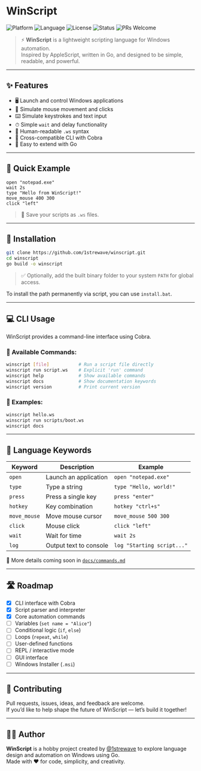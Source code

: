 # WinScript

![Platform](https://img.shields.io/badge/platform-Windows-blue?logo=windows)
![Language](https://img.shields.io/badge/language-Go-00ADD8?logo=go)
![License](https://img.shields.io/github/license/1strewave/winscript)
![Status](https://img.shields.io/badge/status-alpha-red)
![PRs Welcome](https://img.shields.io/badge/PRs-welcome-brightgreen)

> ⚡ **WinScript** is a lightweight scripting language for Windows automation.  
> Inspired by AppleScript, written in Go, and designed to be simple, readable, and powerful.

---

## ✨ Features

- 🖥 Launch and control Windows applications
- 🎯 Simulate mouse movement and clicks
- ⌨️ Simulate keystrokes and text input
- ⏱ Simple `wait` and delay functionality
- 📜 Human-readable `.ws` syntax
- 🔧 Cross-compatible CLI with Cobra
- 🧩 Easy to extend with Go

---

## 🚀 Quick Example

```winscript
open "notepad.exe"
wait 2s
type "Hello from WinScript!"
move_mouse 400 300
click "left"
```

> 📁 Save your scripts as `.ws` files.

---

## 🔧 Installation

```bash
git clone https://github.com/1strewave/winscript.git
cd winscript
go build -o winscript
```

> ✅ Optionally, add the built binary folder to your system `PATH` for global access.

To install the path permanently via script, you can use `install.bat`.

---

## 💻 CLI Usage

WinScript provides a command-line interface using Cobra.

### 🔹 Available Commands:

```bash
winscript [file]           # Run a script file directly
winscript run script.ws    # Explicit 'run' command
winscript help             # Show available commands
winscript docs             # Show documentation keywords
winscript version          # Print current version
```

### 🔸 Examples:

```bash
winscript hello.ws
winscript run scripts/boot.ws
winscript docs
```

---

## 🧠 Language Keywords

| Keyword       | Description                      | Example                           |
|---------------|----------------------------------|-----------------------------------|
| `open`        | Launch an application            | `open "notepad.exe"`              |
| `type`        | Type a string                    | `type "Hello, world!"`            |
| `press`       | Press a single key               | `press "enter"`                   |
| `hotkey`      | Key combination                  | `hotkey "ctrl+s"`                 |
| `move_mouse`  | Move mouse cursor                | `move_mouse 500 300`              |
| `click`       | Mouse click                      | `click "left"`                    |
| `wait`        | Wait for time                    | `wait 2s`                         |
| `log`         | Output text to console           | `log "Starting script..."`        |

📘 More details coming soon in [`docs/commands.md`](docs/commands.md)

---

## 🛣 Roadmap

- [x] CLI interface with Cobra
- [x] Script parser and interpreter
- [x] Core automation commands
- [ ] Variables (`set name = "Alice"`)
- [ ] Conditional logic (`if`, `else`)
- [ ] Loops (`repeat`, `while`)
- [ ] User-defined functions
- [ ] REPL / interactive mode
- [ ] GUI interface
- [ ] Windows Installer (`.msi`)

---

## 🤝 Contributing

Pull requests, issues, ideas, and feedback are welcome.  
If you’d like to help shape the future of WinScript — let’s build it together!

---

## 🧑‍💻 Author

**WinScript** is a hobby project created by [@1strewave](https://github.com/1strewave) to explore language design and automation on Windows using Go.  
Made with ❤️ for code, simplicity, and creativity.
